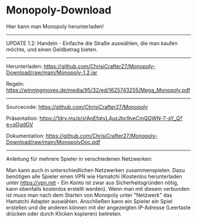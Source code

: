# Monopoly-Download

Hier kann man Monopoly herunterladen!

-------------------------------------------------------------------------------------------------------

UPDATE 1.2: Handeln - Einfache die Straße auswählen, die man kaufen möchte, und einen Geldbetrag bieten.

-------------------------------------------------------------------------------------------------------

Herunterladen: https://github.com/ChrisiCrafter27/Monopoly-Download/raw/main/Monopoly-1.2.jar

Regeln: https://winningmoves.de/media/95/32/ed/1625743255/Mega_Monopoly.pdf

-------------------------------------------------------------------------------------------------------

Sourcecode: https://github.com/ChrisiCrafter27/Monopoly

Präsentation: https://1drv.ms/p/s!AnEfqtvL4uzJhc9yeCmQGWN-7-sY_Q?e=qGgdGV

Dokumentation: https://github.com/ChrisiCrafter27/Monopoly-Download/raw/main/MonopolyDoc.pdf

-------------------------------------------------------------------------------------------------------

Anleitung für mehrere Spieler in verschiedenen Netzwerken:

Man kann auch in unterschiedlichen Netzwerken zusammenspielen. Dazu benötigen alle Spieler einen VPN wie Hamatchi (Kostenlos herunterladen unter https://vpn.net - Ein Konto ist zwar aus Sicherheitsgründen nötig, kann ebenfalls kostenlos erstellt werden). Wenn man mit diesem verbunden ist muss man nach dem Starten von Monopoly unter "Netzwerk" das Hamatchi Adapter auswählen. Anschließen kann ein Spieler ein Spiel erstellen und die anderen können mit der angezeigten IP-Adresse (Leertaste drücken oder durch Klicken kopieren) beitreten.

